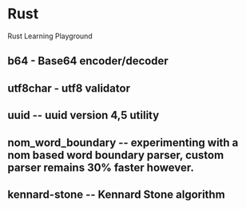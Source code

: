 # Rust
Rust Learning Playground

## b64 - Base64 encoder/decoder
## utf8char - utf8 validator
## uuid -- uuid version 4,5 utility
## nom_word_boundary -- experimenting with a nom based word boundary parser, custom parser remains 30% faster however.
## kennard-stone -- Kennard Stone algorithm
